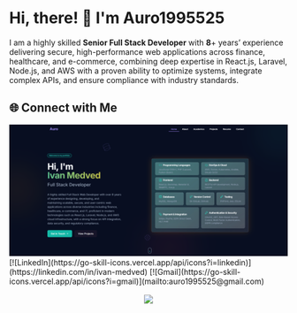 # Hi, there! 👋 I'm Auro1995525

I am a highly skilled **Senior Full Stack Developer** with **8**+ years’ experience delivering secure, high-performance web applications across finance, healthcare, and e-commerce, combining deep expertise in React.js, Laravel, Node.js, and AWS with a proven ability to optimize systems, integrate complex APIs, and ensure compliance with industry standards.


## 🌐 Connect with Me

<a href="https://auro1995525.netlify.app">
  <img
    alt="Helping people make the world a better place through quality software"
    src="https://raw.githubusercontent.com/Auro1995525/Auro1995525/main/image.png"
  />
</a>

<br/>
[![LinkedIn](https://go-skill-icons.vercel.app/api/icons?i=linkedin)](https://linkedin.com/in/ivan-medved)
[![Gmail](https://go-skill-icons.vercel.app/api/icons?i=gmail)](mailto:auro1995525@gmail.com)


<div style=" font-size: medium; color: #447ff7" align=center>

<p  align="center">
<img src="https://user-images.githubusercontent.com/73097560/115834477-dbab4500-a447-11eb-908a-139a6edaec5c.gif">             
<br>

</div>
